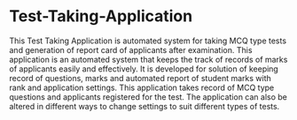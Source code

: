 # Test-Taking-Application
This Test Taking Application is automated system for taking MCQ type tests and generation of report card of applicants after examination. This application is an automated system that keeps the track of records of marks of applicants easily and effectively. It is developed for solution of keeping record of questions, marks and automated report of student marks with rank and application settings. This application takes record of MCQ type questions and applicants registered for the test. The application can also be altered in different ways to change settings to suit different types of tests.
